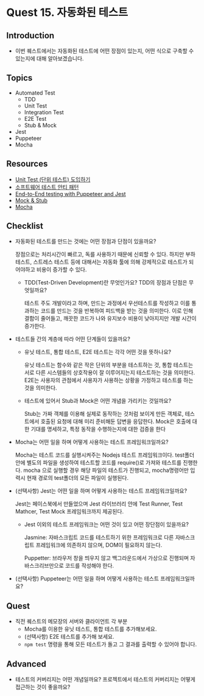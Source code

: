 # Quest 15. 자동화된 테스트

## Introduction

- 이번 퀘스트에서는 자동화된 테스트에 어떤 장점이 있는지, 어떤 식으로 구축할 수 있는지에 대해 알아보겠습니다.

## Topics

- Automated Test
  - TDD
  - Unit Test
  - Integration Test
  - E2E Test
  - Stub & Mock
- Jest
- Puppeteer
- Mocha

## Resources

- [Unit Test (단위 테스트) 도입하기](https://www.popit.kr/unit-test-%EB%8B%A8%EC%9C%84-%ED%85%8C%EC%8A%A4%ED%8A%B8-%EB%8F%84%EC%9E%85%ED%95%98%EA%B8%B0-1%ED%8E%B8/)
- [소프트웨어 테스트 안티 패턴](https://velog.io/@leejh3224/%EC%86%8C%ED%94%84%ED%8A%B8%EC%9B%A8%EC%96%B4-%ED%85%8C%EC%8A%A4%ED%8A%B8-%EC%95%88%ED%8B%B0-%ED%8C%A8%ED%84%B4)
- [End-to-End testing with Puppeteer and Jest](https://medium.com/touch4it/end-to-end-testing-with-puppeteer-and-jest-ec8198145321)
- [Mock & Stub](https://stackoverflow.com/questions/3459287/whats-the-difference-between-a-mock-stub)
- [Mocha](https://ko.javascript.info/testing-mocha)

## Checklist

- 자동화된 테스트를 만드는 것에는 어떤 장점과 단점이 있을까요?

  장점으로는 처리시간이 빠르고, 독를 사용하기 때문에 신뢰할 수 있다. 하지만 부하테스트, 스트레스 테스트 등에 대해서는 자동화 툴에 의해 강제적으로 테스트가 되어야하고 비용이 증가할 수 있다.

  - TDD(Test-Driven Development)란 무엇인가요? TDD의 장점과 단점은 무엇일까요?

    테스트 주도 개발이라고 하며, 만드는 과정에서 우선테스트를 작성하고 이를 통과하는 코드를 만드는 것을 반복하여 피드백을 받는 것을 의미한다. 이로 인해 결함이 줄어들고, 깨끗한 코드가 나와 유지보수 비용이 낮아지지만 개발 시간이 증가한다.

- 테스트들 간의 계층에 따라 어떤 단계들이 있을까요?

  - 유닛 테스트, 통합 테스트, E2E 테스트는 각각 어떤 것을 뜻하나요?

    유닛 테스트는 함수와 같은 작은 단위의 부분을 테스트하는 것, 통합 테스트는 서로 다른 시스템들의 상호작용이 잘 이루어지는지 테스트하는 것을 의미한다. E2E는 사용자의 관점에서 사용자가 사용하는 상황을 가정하고 테스트를 하는 것을 의미한다.

  - 테스트에 있어서 Stub과 Mock은 어떤 개념을 가리키는 것일까요?

    Stub는 가짜 객체를 이용해 실제로 동작하는 것처럼 보이게 만든 객체로, 테스트에서 호출된 요청에 대해 미리 준비해둔 답변을 응답한다. Mock은 호출에 대한 기대를 명세하고, 특정 동작을 수행하는지에 대한 검증을 한다

- Mocha는 어떤 일을 하며 어떻게 사용하는 테스트 프레임워크일까요?

  Mocha는 테스트 코드를 실행시켜주는 Nodejs 테스트 프레임워크이다. test폴더 안에 별도의 파일을 생성하여 테스트할 코드를 require()로 가져와 테스트를 진행한다. mocha <filename>으로 실행할 경우 해당 파일의 테스트가 진행되고, mocha명령어만 입력시 현재 경로의 test폴더의 모든 파일이 실행된다.

- (선택사항) Jest는 어떤 일을 하며 어떻게 사용하는 테스트 프레임워크일까요?

  Jest는 페이스북에서 만들었으며 Jest 라이브러리 안에 Test Runner, Test Mathcer, Test Mock 프레임워크까지 제공된다.

  - Jest 이외의 테스트 프레임워크는 어떤 것이 있고 어떤 장단점이 있을까요?

    Jasmine: 자바스크립트 코드를 테스트하기 위한 프레임워크로 다른 자바스크립트 프레임워크에 의존하지 않으며, DOM이 필요하지 않는다.

    Puppetter: 브라우저 창을 띄우지 않고 백그라운드에서 가상으로 진행되며 자바스크리브만으로 코드를 작성해야 한다.

- (선택사항) Puppeteer는 어떤 일을 하며 어떻게 사용하는 테스트 프레임워크일까요?

## Quest

- 직전 퀘스트의 메모장의 서버와 클라이언트 각 부분
  - Mocha를 이용한 유닛 테스트, 통합 테스트를 추가해보세요.
  - (선택사항) E2E 테스트를 추가해 보세요.
  - `npm test` 명령을 통해 모든 테스트가 돌고 그 결과를 출력할 수 있어야 합니다.

## Advanced

- 테스트의 커버리지는 어떤 개념일까요? 프로젝트에서 테스트의 커버리지는 어떻게 접근하는 것이 좋을까요?
